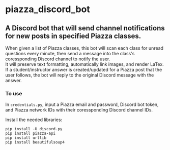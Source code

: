 # piazza_discord_bot
## A Discord bot that will send channel notifications for new posts in specified Piazza classes.

When given a list of Piazza classes, this bot will scan each class for unread questions every minute, then send a message into the class's coressponding Discord channel to notify the user.  
It will preserve text formatting, automatically link images, and render LaTex.  
If a student/instructor answer is created/updated for a Piazza post that the user follows, the bot will reply to the original Discord message with the answer.  


### To use
In `credentials.py`, input a Piazza email and password, Discord bot token, and Piazza network IDs with their coressponding Discord channel IDs.  

Install the needed libraries:  
```
pip install -U discord.py  
pip install piazza-api  
pip install urllib  
pip install beautifulsoup4  
```
